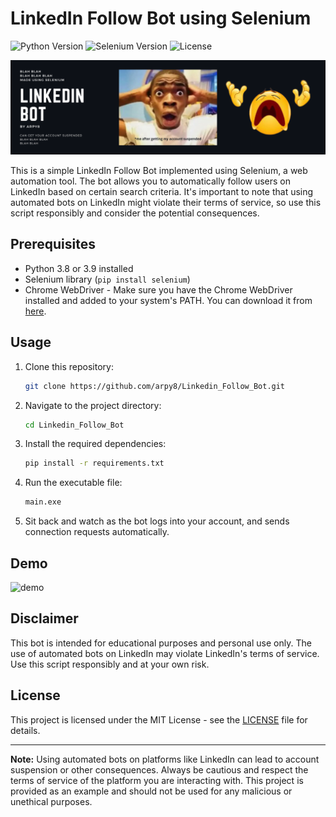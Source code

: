 # LinkedIn Follow Bot using Selenium

![Python Version](https://img.shields.io/badge/python-3.8%20%7C%203.9-blue)
![Selenium Version](https://img.shields.io/badge/selenium-3.141.0-green)
![License](https://img.shields.io/badge/license-MIT-blue)
   
![banner](assets/banner.webp)

This is a simple LinkedIn Follow Bot implemented using Selenium, a web automation tool. The bot allows you to automatically follow users on LinkedIn based on certain search criteria. It's important to note that using automated bots on LinkedIn might violate their terms of service, so use this script responsibly and consider the potential consequences.

## Prerequisites

- Python 3.8 or 3.9 installed
- Selenium library (`pip install selenium`)
- Chrome WebDriver - Make sure you have the Chrome WebDriver installed and added to your system's PATH. You can download it from [here](https://sites.google.com/chromium.org/driver/).

## Usage

1. Clone this repository:

   ```bash
   git clone https://github.com/arpy8/Linkedin_Follow_Bot.git
   ```

2. Navigate to the project directory:

   ```bash
   cd Linkedin_Follow_Bot
   ```

3. Install the required dependencies:

   ```bash
   pip install -r requirements.txt
   ```

6. Run the executable file:

   ```bash
   main.exe
   ```

7. Sit back and watch as the bot logs into your account, and sends connection requests automatically.

## Demo
![demo](assets/demo.gif)

## Disclaimer

This bot is intended for educational purposes and personal use only. The use of automated bots on LinkedIn may violate LinkedIn's terms of service. Use this script responsibly and at your own risk.

## License

This project is licensed under the MIT License - see the [LICENSE](LICENSE) file for details.

---

**Note:** Using automated bots on platforms like LinkedIn can lead to account suspension or other consequences. Always be cautious and respect the terms of service of the platform you are interacting with. This project is provided as an example and should not be used for any malicious or unethical purposes.
